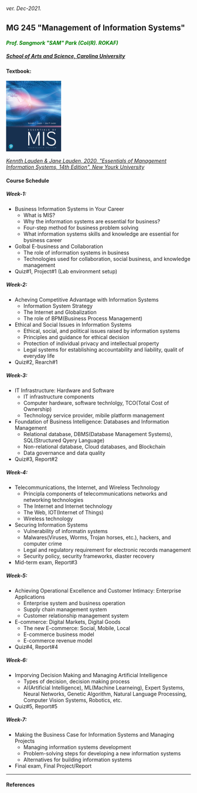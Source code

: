 <h6>ver. Dec-2021.</h6>
<h2>MG 245 "Management of Information Systems" </h2>
<h4 style="color:green"><i> Prof. Sangmork "SAM" Park (Col(R). ROKAF)</i></h4>
<h5><u><i>School of Arts and Science, Carolina University</i></u></h5>

<h4>Textbook:</h4> 
<img src = "../Images/MG245TextBook.jpg" alt = "MG 245 TextBook" width="150"/>

<em><u>[Kennth Lauden & Jane Lauden, 2020. "Essentials of Management Information Systems, 14th Edition", New Yourk University](https://www.pearson.com/en-us/subject-catalog/p/essentials-of-mis/P200000001391/9780136500636)</u></em>

<!-- ---
<h4>Prerequisites</h4>
--- -->

<!-- ---
<h4>Course description</h4>
---  -->

<h4>Course Schedule</h4>

<h5>Week-1: </h5>

-   Business Information Systems in Your Career
    -   What is MIS?
    -   Why the information systems are essential for business?
    -   Four-step method for business problem solving
    -   What information systems skills and knowledge are essential for bysiness career
-   Golbal E-business and Collaboration
    -   The role of information systems in business
    -   Technologies used for collaboration, social business, and knowledge management
-   Quiz#1, Project#1 (Lab environment setup)

<h5>Week-2: </h5>

-   Acheving Competitive Advantage with Information Systems
    -   Information System Strategy
    -   The Internet and Globalization
    -   The role of BPM(Business Process Management)
-   Ethical and Social Issues in Information Systems
    -   Ethical, social, and political issues raised by information systems
    -   Principles and guidance for ethical decision
    -   Protection of individual privacy and intellectual property
    -   Legal systems for establishing accountability and liability, qualit of everyday life
-   Quiz#2, Rearch#1

<h5>Week-3: </h5>

-   IT Infrastructure: Hardware and Software
    -   IT infrastructure components
    -   Computer hardware, software technlolgy, TCO(Total Cost of Ownership)
    -   Technology service provider, mibile platform management
-   Foundation of Business Intelligence: Databases and Information Management
    -   Relational database, DBMS(Database Management Systems), SQL(Structured Qyery Language)
    -   Non-relational database, Cloud databases, and Blockchain
    -   Data governance and data quality
-   Quiz#3, Report#2

<h5>Week-4: </h5>

-   Telecommunications, the Internet, and Wireless Technology
    -   Principla components of telecommunications networks and networking technologies
    -   The Internet and Internet technology
    -   The Web, IOT(Internet of Things)
    -   Wireless technology
-   Securing Information Systems
    -   Vulnerability of informatin systems
    -   Malwares(Viruses, Worms, Trojan horses, etc.), hackers, and computer crime
    -   Legal and regulatory requirement for electronic records management
    -   Security policy, security frameworks, diaster recovery
-   Mid-term exam, Report#3

<h5>Week-5: </h5>

-   Achieving Operational Excellence and Customer Intimacy: Enterprise Applications
    -   Enterprise system and business operation
    -   Supply chain management system
    -   Customer relationship management system
-   E-commerce: Digital Markets, Digital Goods
    -   The new E-commerce: Social, Mobile, Local
    -   E-commerce business model
    -   E-commerce revenue model
-   Quiz#4, Report#4

<h5>Week-6: </h5>

-   Imporving Decision Making and Managing Artificial Intelligence
    -   Types of decision, decision making process
    -   AI(Artificial Intelligence), ML(Machine Learneing), Expert Systems, Neural Networks, Genetic Algorithm, Natural Language Processing, Computer Vision Systems, Robotics, etc.
-   Quiz#5, Report#5

<h5>Week-7: </h5>

-   Making the Business Case for Information Systems and Managing Projects
    -   Managing information systems development
    -   Problem-solving steps for developing a new information systems
    -   Alternatives for building information systems
-   Final exam, Final Project/Report

---

<h4>References</h4>
